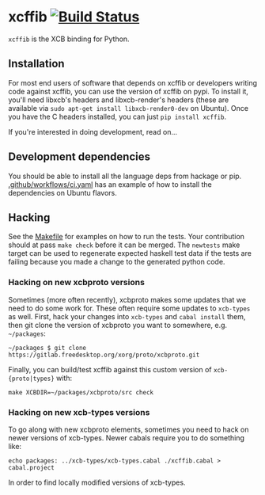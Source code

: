 # xcffib [![Build Status](https://github.com/tych0/xcffib/workflows/ci.yml/badge.svg?branch=master)](https://github.com/tych0/xcffib/actions)

`xcffib` is the XCB binding for Python.

## Installation

For most end users of software that depends on xcffib or developers writing
code against xcffib, you can use the version of xcffib on pypi. To install it,
you'll need libxcb's headers and libxcb-render's headers (these are available
via `sudo apt-get install libxcb-render0-dev` on Ubuntu). Once you have the C
headers installed, you can just `pip install xcffib`.

If you're interested in doing development, read on...

## Development dependencies

You should be able to install all the language deps from hackage or pip.
[.github/workflows/ci.yaml](https://github.com/tych0/xcffib/blob/master/.github/workflows/ci.yaml)
has an example of how to install the dependencies on Ubuntu flavors.

## Hacking

See the [Makefile](https://github.com/tych0/xcffib/blob/master/Makefile) for
examples on how to run the tests. Your contribution should at pass `make check`
before it can be merged. The `newtests` make target can be used to regenerate
expected haskell test data if the tests are failing because you made a change
to the generated python code.

### Hacking on new xcbproto versions

Sometimes (more often recently), xcbproto makes some updates that we need to
do some work for. These often require some updates to `xcb-types` as well.
First, hack your changes into `xcb-types` and `cabal install` them, then git
clone the version of xcbproto you want to somewhere, e.g. `~/packages`:

    ~/packages $ git clone https://gitlab.freedesktop.org/xorg/proto/xcbproto.git

Finally, you can build/test xcffib against this custom version of
`xcb-{proto|types}` with:

    make XCBDIR=~/packages/xcbproto/src check

### Hacking on new xcb-types versions

To go along with new xcbproto elements, sometimes you need to hack on newer
versions of xcb-types. Newer cabals require you to do something like:

    echo packages: ../xcb-types/xcb-types.cabal ./xcffib.cabal > cabal.project

In order to find locally modified versions of xcb-types.
